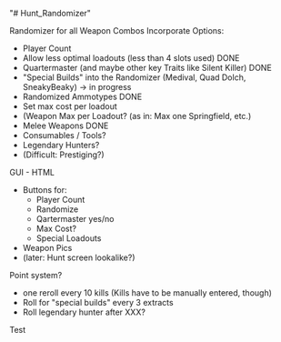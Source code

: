 "# Hunt_Randomizer" 

Randomizer for all Weapon Combos
Incorporate Options:
- Player Count
- Allow less optimal loadouts (less than 4 slots used) DONE
- Quartermaster (and maybe other key Traits like Silent Killer) DONE
- "Special Builds" into the Randomizer (Medival, Quad Dolch, SneakyBeaky) -> in progress
- Randomized Ammotypes DONE
- Set max cost per loadout
- (Weapon Max per Loadout? (as in: Max one Springfield, etc.)
- Melee Weapons DONE
- Consumables / Tools?
- Legendary Hunters?
- (Difficult: Prestiging?)

GUI - HTML
- Buttons for:
    - Player Count
    - Randomize
    - Qartermaster yes/no
    - Max Cost?
    - Special Loadouts
- Weapon Pics
- (later: Hunt screen lookalike?)

Point system?
- one reroll every 10 kills (Kills have to be manually entered, though)
- Roll for "special builds" every 3 extracts
- Roll legendary hunter after XXX?

Test


